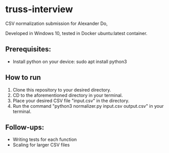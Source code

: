 # truss-interview
CSV normalization submission for Alexander Do, 

Developed in Windows 10, tested in Docker ubuntu:latest container.

## Prerequisites:
- Install python on your device: sudo apt install python3


## How to run
1. Clone this repository to your desired directory.
2. CD to the aforementioned directory in your terminal.
3. Place your desired CSV file "input.csv" in the directory.
4. Run the command "python3 normalizer.py input.csv output.csv" in your terminal.

## Follow-ups:
- Writing tests for each function
- Scaling for larger CSV files
